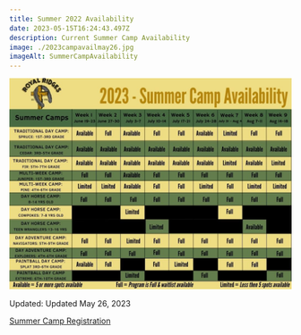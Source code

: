 ```yaml
---
title: Summer 2022 Availability
date: 2023-05-15T16:24:43.497Z
description: Current Summer Camp Availability
image: ./2023campavailmay26.jpg
imageAlt: SummerCampAvailability
---
```

![SummerCampAvailability](2023campavailmay26.jpg "SummerCampAvailability")

Updated: Updated May 26, 2023

<div className='text-center mt-4'>
    <a 
        href='https://www.ultracamp.com/clientlogin.aspx?idCamp=1145&campCode=151'
        className='text-green-200 hover:text-indigo-400 hover:underline font-cursive text-2xl'
        target='_blank' 
        rel='noopener noreferrer'
    >Summer Camp Registration</a>
</div>